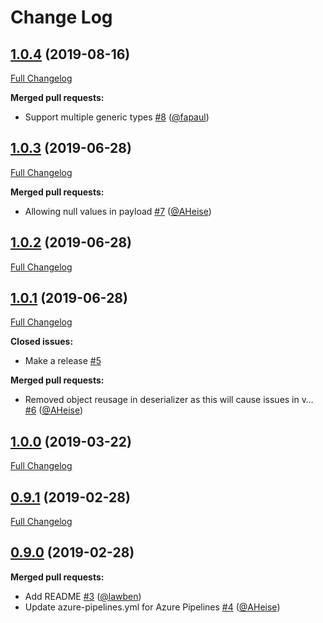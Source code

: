 # Change Log

## [1.0.4](https://github.com/bakdata/generic-avro-reflect/tree/1.0.4) (2019-08-16)
[Full Changelog](https://github.com/bakdata/generic-avro-reflect/compare/1.0.3...1.0.4)

**Merged pull requests:**

- Support multiple generic types [\#8](https://github.com/bakdata/generic-avro-reflect/pull/8) ([@fapaul](https://github.com/fapaul))

## [1.0.3](https://github.com/bakdata/generic-avro-reflect/tree/1.0.3) (2019-06-28)
[Full Changelog](https://github.com/bakdata/generic-avro-reflect/compare/1.0.2...1.0.3)

**Merged pull requests:**

- Allowing null values in payload [\#7](https://github.com/bakdata/generic-avro-reflect/pull/7) ([@AHeise](https://github.com/AHeise))

## [1.0.2](https://github.com/bakdata/generic-avro-reflect/tree/1.0.2) (2019-06-28)
[Full Changelog](https://github.com/bakdata/generic-avro-reflect/compare/1.0.1...1.0.2)


## [1.0.1](https://github.com/bakdata/generic-avro-reflect/tree/1.0.1) (2019-06-28)
[Full Changelog](https://github.com/bakdata/generic-avro-reflect/compare/1.0.0...1.0.1)

**Closed issues:**

- Make a release [\#5](https://github.com/bakdata/generic-avro-reflect/issues/5)

**Merged pull requests:**

- Removed object reusage in deserializer as this will cause issues in v… [\#6](https://github.com/bakdata/generic-avro-reflect/pull/6) ([@AHeise](https://github.com/AHeise))

## [1.0.0](https://github.com/bakdata/generic-avro-reflect/tree/1.0.0) (2019-03-22)
[Full Changelog](https://github.com/bakdata/generic-avro-reflect/compare/0.9.1...1.0.0)


## [0.9.1](https://github.com/bakdata/generic-avro-reflect/tree/0.9.1) (2019-02-28)
[Full Changelog](https://github.com/bakdata/generic-avro-reflect/compare/0.9.0...0.9.1)


## [0.9.0](https://github.com/bakdata/generic-avro-reflect/tree/0.9.0) (2019-02-28)

**Merged pull requests:**

- Add README [\#3](https://github.com/bakdata/generic-avro-reflect/pull/3) ([@lawben](https://github.com/lawben))
- Update azure\-pipelines.yml for Azure Pipelines [\#4](https://github.com/bakdata/generic-avro-reflect/pull/4) ([@AHeise](https://github.com/AHeise))
